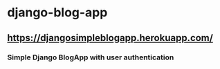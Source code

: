 # django-blog-app
## https://djangosimpleblogapp.herokuapp.com/
### Simple Django BlogApp with user authentication
